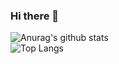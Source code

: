 ### Hi there 👋

<!--
**Aswinvt/aswinvt** is a ✨ _special_ ✨ repository because its `README.md` (this file) appears on your GitHub profile.

Here are some ideas to get you started:

- 🔭 I’m currently working on ...
- 🌱 I’m currently learning ...
- 👯 I’m looking to collaborate on ...
- 🤔 I’m looking for help with ...
- 💬 Ask me about ...
- 📫 How to reach me: ...
- 😄 Pronouns: ...
- ⚡ Fun fact: ...
-->
![Anurag's github stats](https://github-readme-stats.vercel.app/api?username=aswinvt&count_private=true&show_icons=true&theme=radical)
<br />
![Top Langs](https://github-readme-stats.vercel.app/api/top-langs/?username=aswinvt&layout=compact)
